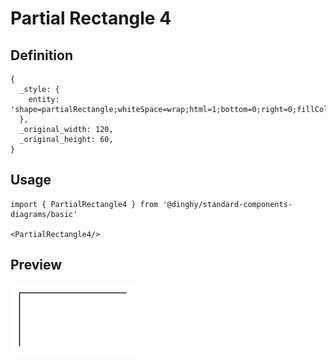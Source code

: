 # Partial Rectangle 4

## Definition

```
{
  _style: { 
    entity: 'shape=partialRectangle;whiteSpace=wrap;html=1;bottom=0;right=0;fillColor=none;',
  },
  _original_width: 120,
  _original_height: 60,
}
```

## Usage

```
import { PartialRectangle4 } from '@dinghy/standard-components-diagrams/basic'

<PartialRectangle4/>
```

## Preview

<img src="./partial-rectangle-4.png" width="200"/>
